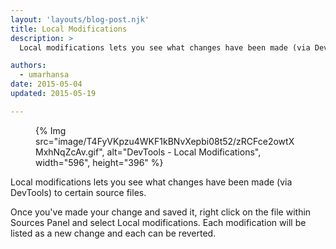 ```yaml
---
layout: 'layouts/blog-post.njk'
title: Local Modifications
description: >
  Local modifications lets you see what changes have been made (via DevTools) to certain source files.

authors:
  - umarhansa
date: 2015-05-04
updated: 2015-05-19

---
```


<figure>
{% Img src="image/T4FyVKpzu4WKF1kBNvXepbi08t52/zRCFce2owtXMxhNqZcAv.gif", alt="DevTools - Local Modifications", width="596", height="396" %}
</figure>

Local modifications lets you see what changes have been made (via DevTools) to certain source files.

Once you've made your change and saved it, right click on the file within Sources Panel and select Local modifications. Each modification will be listed as a new change and each can be reverted.


